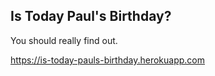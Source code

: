 ## Is Today Paul's Birthday?

You should really find out.

https://is-today-pauls-birthday.herokuapp.com
